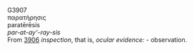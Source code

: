 <body>
  <p>G3907<br>  παρατήρησις  <br> paratērēsis  <br><i>par-at-ay‘-ray-sis </i><br>From <a href="g3906.htm">3906</a>  <i>inspection</i>, that is, <i>ocular</i> <i>evidence:</i> - observation.<br></p>
 </body>